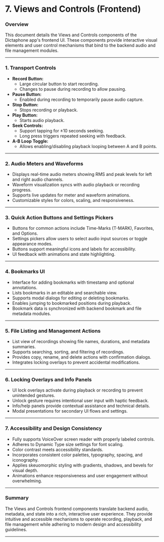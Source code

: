 # 7. Views and Controls (Frontend)

### Overview

This document details the Views and Controls components of the Dictaphone app's frontend UI. These components provide interactive visual elements and user control mechanisms that bind to the backend audio and file management modules.

---

### 1. Transport Controls

- **Record Button:**
  - Large circular button to start recording.
  - Changes to pause during recording to allow pausing.
- **Pause Button:**
  - Enabled during recording to temporarily pause audio capture.
- **Stop Button:**
  - Stops recording or playback.
- **Play Button:**
  - Starts audio playback.
- **Seek Controls:**
  - Support tapping for ±10 seconds seeking.
  - Long press triggers repeated seeking with feedback.
- **A-B Loop Toggle:**
  - Allows enabling/disabling playback looping between A and B points.

---

### 2. Audio Meters and Waveforms

- Displays real-time audio meters showing RMS and peak levels for left and right audio channels.
- Waveform visualization syncs with audio playback or recording progress.
- Supports live updates for meter and waveform animations.
- Customizable styles for colors, scaling, and responsiveness.

---

### 3. Quick Action Buttons and Settings Pickers

- Buttons for common actions include Time-Marks (T-MARK), Favorites, and Options.
- Settings pickers allow users to select audio input sources or toggle appearance modes.
- Buttons support meaningful icons and labels for accessibility.
- UI feedback with animations and state highlighting.

---

### 4. Bookmarks UI

- Interface for adding bookmarks with timestamp and optional annotations.
- Lists bookmarks in an editable and searchable view.
- Supports modal dialogs for editing or deleting bookmarks.
- Enables jumping to bookmarked positions during playback.
- Bookmark data is synchronized with backend bookmark and file metadata modules.

---

### 5. File Listing and Management Actions

- List view of recordings showing file names, durations, and metadata summaries.
- Supports searching, sorting, and filtering of recordings.
- Provides copy, rename, and delete actions with confirmation dialogs.
- Integrates locking overlays to prevent accidental modifications.

---

### 6. Locking Overlays and Info Panels

- UI lock overlays activate during playback or recording to prevent unintended gestures.
- Unlock gesture requires intentional user input with haptic feedback.
- Info/help panels provide contextual assistance and technical details.
- Modal presentations for secondary UI flows and settings.

---

### 7. Accessibility and Design Consistency

- Fully supports VoiceOver screen reader with properly labeled controls.
- Adheres to Dynamic Type size settings for font scaling.
- Color contrast meets accessibility standards.
- Incorporates consistent color palettes, typography, spacing, and iconography.
- Applies skeuomorphic styling with gradients, shadows, and bevels for visual depth.
- Animations enhance responsiveness and user engagement without overwhelming.

---

### Summary

The Views and Controls frontend components translate backend audio, metadata, and state into a rich, interactive user experience. They provide intuitive and accessible mechanisms to operate recording, playback, and file management while adhering to modern design and accessibility guidelines.

---